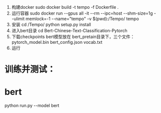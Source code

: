 1. 构建docker
  sudo docker build -t tempo -f Dockerfile .
2. 运行容器
  sudo docker run --gpus all -it --rm --ipc=host --shm-size=1g --ulimit memlock=-1 --name="tempo" -v $(pwd):/Tempo/ tempo
3. 安装
  cd /Tempo/
  python setup.py install
4. 进入bert目录
  cd Bert-Chinese-Text-Classification-Pytorch
5. 下载checkpoints
  bert模型放在 bert_pretain目录下，三个文件：
  pytorch_model.bin
  bert_config.json
  vocab.txt
6. 运行
  # 训练并测试：
  # bert
  python run.py --model bert
